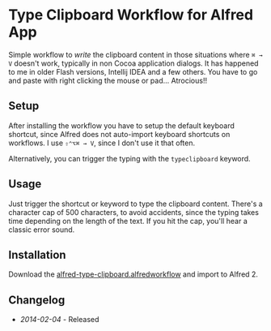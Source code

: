 # Type Clipboard Workflow for Alfred App

Simple workflow to _write_ the clipboard content in those situations where ```⌘ → V``` doesn't work, typically in non
Cocoa application dialogs. It has happened to me in older Flash versions, Intellij IDEA and a few others. You have to
go and paste with right clicking the mouse or pad... Atrocious!!

## Setup

After installing the workflow you have to setup the default keyboard shortcut, since Alfred does not auto-import
keyboard shortcuts on workflows. I use ```⇧⌃⌥⌘ → V```, since I don't use it that often.

Alternatively, you can trigger the typing with the ```typeclipboard``` keyword.

## Usage

Just trigger the shortcut or keyword to type the clipboard content. There's a character cap of 500 characters, to avoid
accidents, since the typing takes time depending on the length of the text. If you hit the cap, you'll hear a classic
error sound.

## Installation

Download the [alfred-type-clipboard.alfredworkflow](https://github.com/ramiroaraujo/alfred-type-clipboard-workflow/raw/master/alfred-type-clipboard.alfredworkflow) and import to Alfred 2.

## Changelog

* _2014-02-04_ - Released
